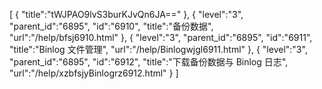 [
	{
		"title":"tWJPAO9lvS3burKJvQn6JA=="
	},
	{
		"level":"3",
		"parent_id":"6895",
		"id":"6910",
		"title":"备份数据",
		"url":"/help/bfsj6910.html"
	},
	{
		"level":"3",
		"parent_id":"6895",
		"id":"6911",
		"title":"Binlog 文件管理",
		"url":"/help/Binlogwjgl6911.html"
	},
	{
		"level":"3",
		"parent_id":"6895",
		"id":"6912",
		"title":"下载备份数据与 Binlog 日志",
		"url":"/help/xzbfsjyBinlogrz6912.html"
	}
]